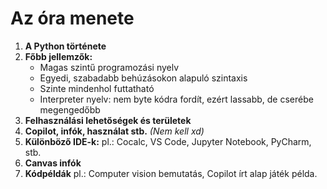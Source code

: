 # Az óra menete

1. **A Python története**
2. **Főbb jellemzők:**
    - Magas szintű programozási nyelv
    - Egyedi, szabadabb behúzásokon alapuló szintaxis
    - Szinte mindenhol futtatható
    - Interpreter nyelv: nem byte kódra fordít, ezért lassabb, de cserébe megengedőbb
3. **Felhasználási lehetőségek és területek**
4. **Copilot, infók, használat stb.** *(Nem kell xd)*
5. **Különböző IDE-k:** pl.: Cocalc, VS Code, Jupyter Notebook, PyCharm, stb.
6. **Canvas infók**
7. **Kódpéldák** pl.: Computer vision bemutatás, Copilot írt alap játék példa.
